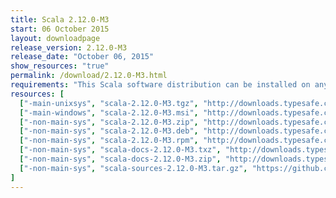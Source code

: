 ```yaml
---
title: Scala 2.12.0-M3
start: 06 October 2015
layout: downloadpage
release_version: 2.12.0-M3
release_date: "October 06, 2015"
show_resources: "true"
permalink: /download/2.12.0-M3.html
requirements: "This Scala software distribution can be installed on any Unix-like or Windows system. It requires the Java runtime version 1.8 or later, which can be downloaded <a href='http://www.java.com/'>here</a>."
resources: [
  ["-main-unixsys", "scala-2.12.0-M3.tgz", "http://downloads.typesafe.com/scala/2.12.0-M3/scala-2.12.0-M3.tgz", "Mac OS X, Unix, Cygwin", "19.97M"],
  ["-main-windows", "scala-2.12.0-M3.msi", "http://downloads.typesafe.com/scala/2.12.0-M3/scala-2.12.0-M3.msi", "Windows (msi installer)", "97.75M"],
  ["-non-main-sys", "scala-2.12.0-M3.zip", "http://downloads.typesafe.com/scala/2.12.0-M3/scala-2.12.0-M3.zip", "Windows", "20.01M"],
  ["-non-main-sys", "scala-2.12.0-M3.deb", "http://downloads.typesafe.com/scala/2.12.0-M3/scala-2.12.0-M3.deb", "Debian", "65.62M"],
  ["-non-main-sys", "scala-2.12.0-M3.rpm", "http://downloads.typesafe.com/scala/2.12.0-M3/scala-2.12.0-M3.rpm", "RPM package", "96.55M"],
  ["-non-main-sys", "scala-docs-2.12.0-M3.txz", "http://downloads.typesafe.com/scala/2.12.0-M3/scala-docs-2.12.0-M3.txz", "API docs", "42.99M"],
  ["-non-main-sys", "scala-docs-2.12.0-M3.zip", "http://downloads.typesafe.com/scala/2.12.0-M3/scala-docs-2.12.0-M3.zip", "API docs", "80.08M"],
  ["-non-main-sys", "scala-sources-2.12.0-M3.tar.gz", "https://github.com/scala/scala/archive/v2.12.0-M3.tar.gz", "Sources", ""]
]
---
```

